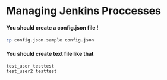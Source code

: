 # Managing Jenkins Proccesses

#### You should create a config.json file !

```bash
cp config.json.sample config.json
```
#### You should create text file like that

```text
test_user testtest
test_user2 testtest
```